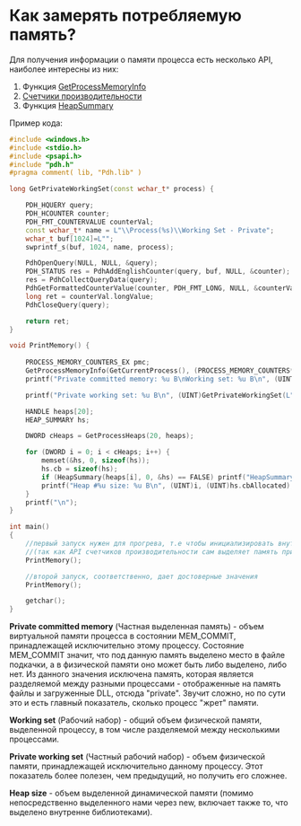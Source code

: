 # Как замерять потребляемую память?

Для получения информации о памяти процесса есть несколько API, наиболее интересны из них:

1. Функция [GetProcessMemoryInfo](https://docs.microsoft.com/en-us/windows/win32/api/psapi/nf-psapi-getprocessmemoryinfo)
2. [Счетчики производительности](https://docs.microsoft.com/en-us/windows/win32/perfctrs/performance-counters-portal)
3. Функция [HeapSummary](https://docs.microsoft.com/en-us/windows/win32/api/heapapi/nf-heapapi-heapsummary)

Пример кода:

```c++
#include <windows.h>
#include <stdio.h>
#include <psapi.h>
#include "pdh.h"
#pragma comment( lib, "Pdh.lib" )

long GetPrivateWorkingSet(const wchar_t* process) {

    PDH_HQUERY query;
    PDH_HCOUNTER counter;
    PDH_FMT_COUNTERVALUE counterVal;
    const wchar_t* name = L"\\Process(%s)\\Working Set - Private";
    wchar_t buf[1024]=L"";
    swprintf_s(buf, 1024, name, process);

    PdhOpenQuery(NULL, NULL, &query);
    PDH_STATUS res = PdhAddEnglishCounter(query, buf, NULL, &counter);
    res = PdhCollectQueryData(query);       
    PdhGetFormattedCounterValue(counter, PDH_FMT_LONG, NULL, &counterVal);
    long ret = counterVal.longValue;
    PdhCloseQuery(query);

    return ret;
}

void PrintMemory() {
    
    PROCESS_MEMORY_COUNTERS_EX pmc;
    GetProcessMemoryInfo(GetCurrentProcess(), (PROCESS_MEMORY_COUNTERS*)&pmc, sizeof(pmc));
    printf("Private committed memory: %u B\nWorking set: %u B\n", (UINT)pmc.PrivateUsage, (UINT)pmc.WorkingSetSize);

    printf("Private working set: %u B\n", (UINT)GetPrivateWorkingSet(L"Program"));

    HANDLE heaps[20];
    HEAP_SUMMARY hs;

    DWORD cHeaps = GetProcessHeaps(20, heaps);

    for (DWORD i = 0; i < cHeaps; i++) {
        memset(&hs, 0, sizeof(hs));
        hs.cb = sizeof(hs);
        if (HeapSummary(heaps[i], 0, &hs) == FALSE) printf("HeapSummary failed");
        printf("Heap #%u size: %u B\n", (UINT)i, (UINT)hs.cbAllocated);
    }
    printf("\n");
}

int main()
{
    //первый запуск нужен для прогрева, т.е чтобы инициализировать внутренние структуры API
    //(так как API счетчиков производительности сам выделяет память при первом запуске)
    PrintMemory();

    //второй запуск, соответственно, дает достоверные значения
    PrintMemory();

    getchar();
}
```

__Private committed memory__ (Частная выделенная память) - объем виртуальной памяти процесса в состоянии MEM_COMMIT, принадлежащей исключительно этому процессу. Состояние MEM_COMMIT значит, что под данную память выделено место в файле подкачки, а в физической памяти оно может быть либо выделено, либо нет. Из данного значения исключена память, которая является разделяемой между разными процессами - отображенные на память файлы и загруженные DLL, отсюда "private". Звучит сложно, но по сути это и есть главный показатель, сколько процесс "жрет" памяти.

__Working set__ (Рабочий набор) - общий объем физической памяти, выделенной процессу, в том числе разделяемой между несколькими процессами.

__Private working set__ (Частный рабочий набор) - объем физической памяти, принадлежащей исключительно данному процессу. Этот показатель более полезен, чем предыдущий, но получить его сложнее.

__Heap size__ - объем выделенной динамической памяти (помимо непосредственно выделенного нами через new, включает также то, что выделено внутренне библиотеками).